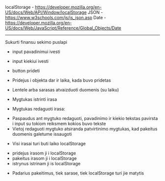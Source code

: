 localStorage - https://developer.mozilla.org/en-US/docs/Web/API/Window/localStorage
JSON - https://www.w3schools.com/js/js_json.asp
Date - https://developer.mozilla.org/en-US/docs/Web/JavaScript/Reference/Global_Objects/Date

________________________________________________________________________________________________________________________
Sukurti finansu sekimo puslapi

* input pavadinimui ivesti
* input kiekiui ivesti
* button prideti

* Pridejus i objekta dar ir laika, kada buvo pridetas

* Lentele arba sarasas atvaizduoti duomenis (su laiku)
* Mygtukas istrinti irasa
* Mygtukas redaguoti irasa:
 - Paspaudus ant mygtuko redaguoti, pavadinimo ir kiekio tekstas pavirsta i input su tokiom reiksmem kokios buvo tekste
 - Vietoj redaguoti mygtuko atsiranda patvirtinimo mygtukas, kad pakeitus duomenis galetume issaugoti

* Visi irasai turi buti laiko localStorage
 - pridejus irasom ji i localStorage
 - pakeitus irasom ji i localStorage
 - istrynus istrinam ji is localStorage

* Padarius pakeitimus, tiek sarase, tiek localStorage turi jie matytis 